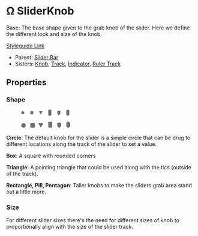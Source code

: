 # Ω SliderKnob

Base: The base shape given to the grab knob of the slider. Here we define the different look and size of the knob.

[Styleguide Link](https://zpl.io/2GjEvWd)

* Parent: [Slider Bar](./)
* Sisters: [Knob](sliderknob.md), [Track](slidertrack.md), [Indicator](sliderindicator.md), [Ruler Track](rulertrack/)

## Properties

### Shape

<figure><img src="../../../../.gitbook/assets/Knob Shape.png" alt=""><figcaption></figcaption></figure>

**Circle**: The default knob for the slider is a simple circle that can be drug to different locations along the track of the slider to set a value.

**Box**: A square with rounded corners

**Triangle**: A pointing triangle that could be used along with the tics (outside of the track).

**Rectangle, Pill, Pentagon**: Taller knobs to make the sliders grab area stand out a little more.

### Size

For different slider sizes there's the need for different sizes of knob to proportionally align with the size of the slider track.
